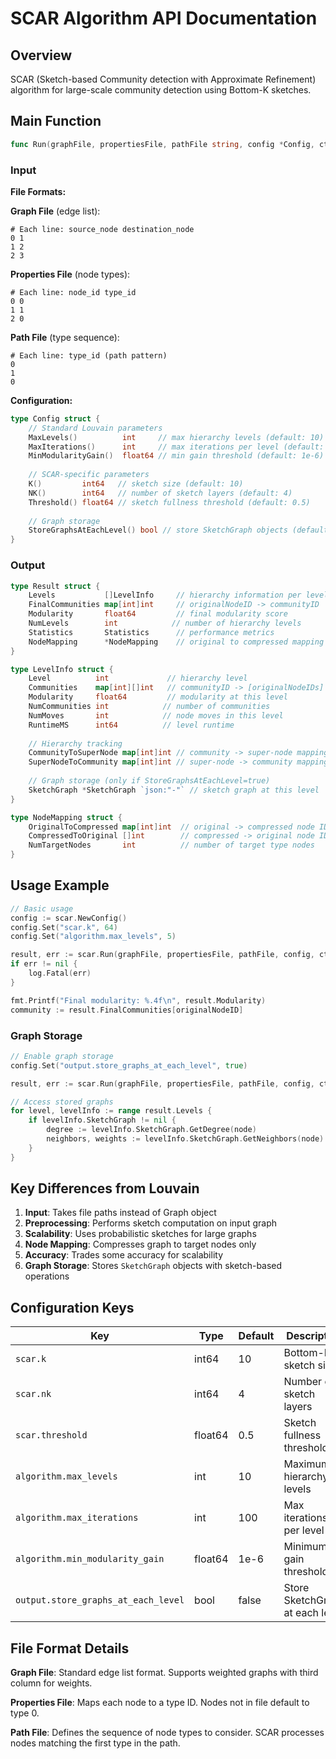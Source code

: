 # SCAR Algorithm API Documentation

## Overview
SCAR (Sketch-based Community detection with Approximate Refinement) algorithm for large-scale community detection using Bottom-K sketches.

## Main Function

```go
func Run(graphFile, propertiesFile, pathFile string, config *Config, ctx context.Context) (*Result, error)
```

### Input

**File Formats:**

**Graph File** (edge list):
```
# Each line: source_node destination_node
0 1
1 2  
2 3
```

**Properties File** (node types):
```
# Each line: node_id type_id
0 0
1 1
2 0  
```

**Path File** (type sequence):
```
# Each line: type_id (path pattern)
0
1
0
```

**Configuration:**
```go
type Config struct {
    // Standard Louvain parameters
    MaxLevels()          int     // max hierarchy levels (default: 10)
    MaxIterations()      int     // max iterations per level (default: 100)
    MinModularityGain()  float64 // min gain threshold (default: 1e-6)
    
    // SCAR-specific parameters  
    K()         int64   // sketch size (default: 10)
    NK()        int64   // number of sketch layers (default: 4)
    Threshold() float64 // sketch fullness threshold (default: 0.5)
    
    // Graph storage
    StoreGraphsAtEachLevel() bool // store SketchGraph objects (default: false)
}
```

### Output

```go
type Result struct {
    Levels           []LevelInfo     // hierarchy information per level
    FinalCommunities map[int]int     // originalNodeID -> communityID
    Modularity       float64         // final modularity score  
    NumLevels        int            // number of hierarchy levels
    Statistics       Statistics      // performance metrics
    NodeMapping      *NodeMapping    // original to compressed mapping
}

type LevelInfo struct {
    Level          int             // hierarchy level
    Communities    map[int][]int   // communityID -> [originalNodeIDs]
    Modularity     float64         // modularity at this level
    NumCommunities int            // number of communities
    NumMoves       int            // node moves in this level
    RuntimeMS      int64          // level runtime
    
    // Hierarchy tracking
    CommunityToSuperNode map[int]int // community -> super-node mapping
    SuperNodeToCommunity map[int]int // super-node -> community mapping
    
    // Graph storage (only if StoreGraphsAtEachLevel=true)
    SketchGraph *SketchGraph `json:"-"` // sketch graph at this level
}

type NodeMapping struct {
    OriginalToCompressed map[int]int  // original -> compressed node IDs
    CompressedToOriginal []int        // compressed -> original node IDs
    NumTargetNodes       int          // number of target type nodes
}
```

## Usage Example

```go
// Basic usage
config := scar.NewConfig()
config.Set("scar.k", 64)
config.Set("algorithm.max_levels", 5)

result, err := scar.Run(graphFile, propertiesFile, pathFile, config, ctx)
if err != nil {
    log.Fatal(err)
}

fmt.Printf("Final modularity: %.4f\n", result.Modularity)
community := result.FinalCommunities[originalNodeID]
```

### Graph Storage
```go
// Enable graph storage
config.Set("output.store_graphs_at_each_level", true)

result, err := scar.Run(graphFile, propertiesFile, pathFile, config, ctx)

// Access stored graphs
for level, levelInfo := range result.Levels {
    if levelInfo.SketchGraph != nil {
        degree := levelInfo.SketchGraph.GetDegree(node)
        neighbors, weights := levelInfo.SketchGraph.GetNeighbors(node)
    }
}
```

## Key Differences from Louvain

1. **Input**: Takes file paths instead of Graph object
2. **Preprocessing**: Performs sketch computation on input graph
3. **Scalability**: Uses probabilistic sketches for large graphs
4. **Node Mapping**: Compresses graph to target nodes only
5. **Accuracy**: Trades some accuracy for scalability
6. **Graph Storage**: Stores `SketchGraph` objects with sketch-based operations

## Configuration Keys

| Key | Type | Default | Description |
|-----|------|---------|-------------|
| `scar.k` | int64 | 10 | Bottom-K sketch size |
| `scar.nk` | int64 | 4 | Number of sketch layers |
| `scar.threshold` | float64 | 0.5 | Sketch fullness threshold |
| `algorithm.max_levels` | int | 10 | Maximum hierarchy levels |
| `algorithm.max_iterations` | int | 100 | Max iterations per level |
| `algorithm.min_modularity_gain` | float64 | 1e-6 | Minimum gain threshold |
| `output.store_graphs_at_each_level` | bool | false | Store SketchGraph at each level |

## File Format Details

**Graph File**: Standard edge list format. Supports weighted graphs with third column for weights.

**Properties File**: Maps each node to a type ID. Nodes not in file default to type 0.

**Path File**: Defines the sequence of node types to consider. SCAR processes nodes matching the first type in the path.
